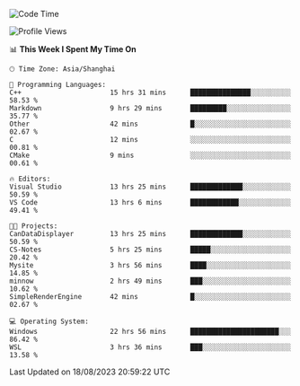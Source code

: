 <!--START_SECTION:waka-->
![Code Time](http://img.shields.io/badge/Code%20Time-1%2C177%20hrs%2020%20mins-blue)

![Profile Views](http://img.shields.io/badge/Profile%20Views-1-blue)

📊 **This Week I Spent My Time On** 

```text
🕑︎ Time Zone: Asia/Shanghai

💬 Programming Languages: 
C++                      15 hrs 31 mins      ███████████████░░░░░░░░░░   58.53 % 
Markdown                 9 hrs 29 mins       █████████░░░░░░░░░░░░░░░░   35.77 % 
Other                    42 mins             █░░░░░░░░░░░░░░░░░░░░░░░░   02.67 % 
C                        12 mins             ░░░░░░░░░░░░░░░░░░░░░░░░░   00.81 % 
CMake                    9 mins              ░░░░░░░░░░░░░░░░░░░░░░░░░   00.61 % 

🔥 Editors: 
Visual Studio            13 hrs 25 mins      █████████████░░░░░░░░░░░░   50.59 % 
VS Code                  13 hrs 6 mins       ████████████░░░░░░░░░░░░░   49.41 % 

🐱‍💻 Projects: 
CanDataDisplayer         13 hrs 25 mins      █████████████░░░░░░░░░░░░   50.59 % 
CS-Notes                 5 hrs 25 mins       █████░░░░░░░░░░░░░░░░░░░░   20.42 % 
Mysite                   3 hrs 56 mins       ████░░░░░░░░░░░░░░░░░░░░░   14.85 % 
minnow                   2 hrs 49 mins       ███░░░░░░░░░░░░░░░░░░░░░░   10.62 % 
SimpleRenderEngine       42 mins             █░░░░░░░░░░░░░░░░░░░░░░░░   02.67 % 

💻 Operating System: 
Windows                  22 hrs 56 mins      ██████████████████████░░░   86.42 % 
WSL                      3 hrs 36 mins       ███░░░░░░░░░░░░░░░░░░░░░░   13.58 % 
```


 Last Updated on 18/08/2023 20:59:22 UTC
<!--END_SECTION:waka-->